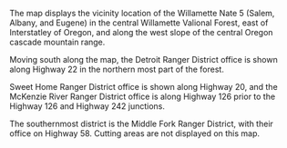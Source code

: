 The map displays the vicinity location of the Willamette Nate 5 (Salem, Albany, and Eugene) in the central Willamette Valional Forest, east of Interstatley of Oregon, and along the west slope of the central Oregon cascade mountain range. 

 Moving south along the map, the Detroit Ranger District office is shown along Highway 22 in the northern most part of the forest. 
 
 Sweet Home Ranger District office is shown along Highway 20, and the McKenzie River Ranger District office is along Highway 126 prior to the Highway 126 and Highway 242 junctions.  
 
 The southernmost district is the Middle Fork Ranger District, with their office on Highway 58.  Cutting areas are not displayed on this map.